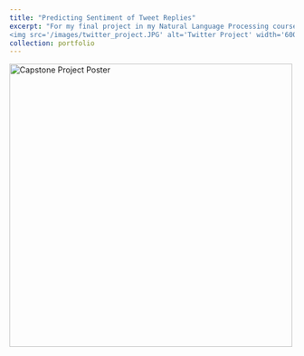 ```yaml
---
title: "Predicting Sentiment of Tweet Replies"
excerpt: "For my final project in my Natural Language Processing course, I chose to reproduce a study that sought to predict the aggregate sentiment of a given tweet's replies (as positive, neutral, or negative). I used both a Bi-LSTM and a CNN model for this task. Overall, I was able to come within 2% of the top published results, with the Bi-LSTM slightly outperfomring the CNN on a hand-labeled test set. <br/>
<img src='/images/twitter_project.JPG' alt='Twitter Project' width='600' height='600'>"
collection: portfolio
---
```


<style>
  .zoom-container {
    overflow: hidden;
    width: 500px; /* Set the width of the zoom container */
    height: 500px; /* Set the height of the zoom container */
  }

  .zoom-image {
    width: 100%;
    height: 100%;
    transition: transform 0.3s;
  }

  .zoom-container:hover .zoom-image {
    transform: scale(1.5); /* Zoom in by 50% on hover */
    transform-origin: center center; /* Zoom from the center */
  }
</style>

<div class="zoom-container">
  <img src="{{ "/images/Group_10_Capstone_Poster.jpg" | relative_url }}" alt="Capstone Project Poster" class="zoom-image">
</div>

<!-- Zoomed image

<style>
  .centered-image {
    display: block;
    margin: 0 auto;
    max-width: 100%; /* Ensure the image doesn't exceed the viewport width */
    transition: transform 0.3s; /* Add smooth transition for zoom effect */
  }

  .centered-image:hover {
    transform: scale(1.7); /* Zoom in by 20% on hover */
  }
</style>

<img src="{{ "/images/Group_10_Capstone_Poster.jpg" | relative_url }}" alt="Capstone Project Poster" width="1000" height="1000" class="centered-image"> -->

<!-- Regular image -->

<!-- <img src="{{ "/images/NLP_Twitter_Project_Poster.jpg" | relative_url }}" alt="Twitter Project Poster" width="1250" height="1250" class="centered-image"> -->
